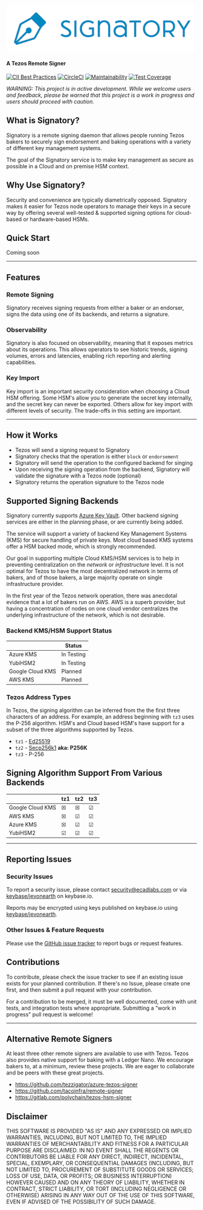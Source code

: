 ![Signatory Logo](/docs/signatory-logo.png "Signatory Logo")

#### A Tezos Remote Signer

[![CII Best Practices](https://bestpractices.coreinfrastructure.org/projects/2778/badge)](https://bestpractices.coreinfrastructure.org/projects/2778)
[![CircleCI](https://circleci.com/gh/ecadlabs/signatory.svg?style=svg)](https://circleci.com/gh/ecadlabs/signatory)
[![Maintainability](https://api.codeclimate.com/v1/badges/c1304869331b687e0aba/maintainability)](https://codeclimate.com/github/ecadlabs/signatory/maintainability)
[![Test Coverage](https://api.codeclimate.com/v1/badges/c1304869331b687e0aba/test_coverage)](https://codeclimate.com/github/ecadlabs/signatory/test_coverage)

_WARNING: This project is in active development. While we welcome users and
feedback, please be warned that this project is a work in progress and users
should proceed with caution._

## What is Signatory?

Signatory is a remote signing daemon that allows people running Tezos bakers to
securely sign endorsement and baking operations with a variety of different key
management systems.

The goal of the Signatory service is to make key management as secure as
possible in a Cloud and on premise HSM context.

## Why Use Signatory?

Security and convenience are typically diametrically opposed. Signatory makes
it easier for Tezos node operators to manage their keys in a secure way by offering
several well-tested & supported signing options for cloud-based or hardware-based HSMs.

## Quick Start

Coming soon

---

## Features

### Remote Signing

Signatory receives signing requests from either a baker or an endorser, signs the
data using one of its backends, and returns a signature.

### Observability

Signatory is also focused on observability, meaning that it exposes metrics
about its operations. This allows operators to see historic trends, signing
volumes, errors and latencies, enabling rich reporting and alerting
capabilities.

### Key Import

Key import is an important security consideration when choosing a Cloud HSM
offering. Some HSM's allow you to generate the secret key internally, and the
secret key can never be exported. Others allow for key import with different
levels of security. The trade-offs in this setting are important.

---

## How it Works

* Tezos will send a signing request to Signatory
* Signatory checks that the operation is either `block` or `endorsement`
* Signatory will send the operation to the configured backend for singing
* Upon receiving the signing operation from the backend, Signatory will validate the signature with a Tezos node (optional)
* Signatory returns the operation signature to the Tezos node

## Supported Signing Backends

Signatory currently supports [Azure Key Vault][0]. Other backend signing
services are either in the planning phase, or are currently being added.

The service will support a variety of backend Key Management Systems (KMS)
for secure handling of private keys. Most cloud based KMS systems offer a HSM
backed mode, which is strongly recommended.

Our goal in supporting multiple Cloud KMS/HSM services is to help in
preventing centralization on the _network_ or _infrastructure_ level. It is
not optimal for Tezos to have the most decentralized network in terms of
bakers, and of those bakers, a large majority operate on single
infrastructure provider.

In the first year of the Tezos network operation, there was anecdotal
evidence that a lot of bakers run on AWS. AWS is a superb provider, but
having a concentration of nodes on one cloud vendor centralizes the
underlying infrastructure of the network, which is not desirable.

### Backend KMS/HSM Support Status

|                  | Status      |
| ---------------- | ----------- |
| Azure KMS        | In Testing  |
| YubiHSM2         | In Testing  |
| Google Cloud KMS | Planned     |
| AWS KMS          | Planned     |

### Tezos Address Types

In Tezos, the signing algorithm can be inferred from the the first three
characters of an address. For example, an address beginning with `tz3` uses the
P-256 algorithm. HSM's and Cloud based HSM's have support for a subset of the
three algorithms supported by Tezos.

* `tz1` - [Ed25519](https://ed25519.cr.yp.to/)
* `tz2` - [Secp256k1](https://en.bitcoin.it/wiki/Secp256k1) __aka: P256K__
* `tz3` - P-256

## Signing Algorithm Support From Various Backends

|                  | tz1 | tz2 | tz3 |
| ---------------- | --- | --- | --- |
| Google Cloud KMS | ☒   | ☒   | ☑   |
| AWS KMS          | ☒   | ☑   | ☑   |
| Azure KMS        | ☒   | ☑   | ☑   |
| YubiHSM2         | ☑   | ☑   | ☑   |

---

## Reporting Issues

### Security Issues

To report a security issue, please contact security@ecadlabs.com or
via [keybase/jevonearth][1] on keybase.io.

Reports may be encrypted using keys published on keybase.io using 
[keybase/jevonearth][1].

### Other Issues & Feature Requests

Please use the [GitHub issue
tracker](https://github.com/ecadlabs/signatory/issues) to report bugs or request
features.

## Contributions

To contribute, please check the issue tracker to see if an existing issue
exists for your planned contribution. If there's no Issue, please create one
first, and then submit a pull request with your contribution. 

For a contribution to be merged, it must be well documented, come with unit
tests, and integration tests where appropriate. Submitting a "work in progress"
pull request is welcome!

---

## Alternative Remote Signers

At least three other remote signers are available to use with Tezos. Tezos also
provides native support for baking with a Ledger Nano. We encourage bakers to,
at a minimum, review these projects. We are eager to collaborate and be peers with
these great projects.

* https://github.com/tezzigator/azure-tezos-signer
* https://github.com/tacoinfra/remote-signer
* https://gitlab.com/polychain/tezos-hsm-signer

## Disclaimer

THIS SOFTWARE IS PROVIDED "AS IS" AND ANY EXPRESSED OR IMPLIED WARRANTIES,
INCLUDING, BUT NOT LIMITED TO, THE IMPLIED WARRANTIES OF MERCHANTABILITY AND
FITNESS FOR A PARTICULAR PURPOSE ARE DISCLAIMED. IN NO EVENT SHALL THE REGENTS
OR CONTRIBUTORS BE LIABLE FOR ANY DIRECT, INDIRECT, INCIDENTAL, SPECIAL,
EXEMPLARY, OR CONSEQUENTIAL DAMAGES (INCLUDING, BUT NOT LIMITED TO, PROCUREMENT
OF SUBSTITUTE GOODS OR SERVICES; LOSS OF USE, DATA, OR PROFITS; OR BUSINESS
INTERRUPTION) HOWEVER CAUSED AND ON ANY THEORY OF LIABILITY, WHETHER IN
CONTRACT, STRICT LIABILITY, OR TORT (INCLUDING NEGLIGENCE OR OTHERWISE) ARISING
IN ANY WAY OUT OF THE USE OF THIS SOFTWARE, EVEN IF ADVISED OF THE POSSIBILITY
OF SUCH DAMAGE.

[0]: https://azure.microsoft.com/en-ca/services/key-vault/
[1]: https://keybase.io/jevonearth
